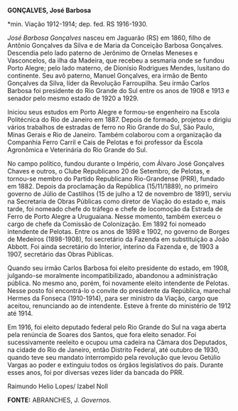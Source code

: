 **GONÇALVES, José Barbosa**

\*min. Viação 1912-1914; dep. fed. RS 1916-1930.

*José Barbosa Gonçalves* nasceu em Jaguarão (RS) em 1860, filho de
Antônio Gonçalves da Silva e de Maria da Conceição Barbosa Gonçalves.
Descendia pelo lado paterno de Jerônimo de Ornelas Meneses e
Vasconcelos, da ilha da Madeira, que recebeu a sesmaria onde se fundou
Porto Alegre; pelo lado materno, de Dionísio Rodrigues Mendes, lusitano
do continente. Seu avô paterno, Manuel Gonçalves, era irmão de Bento
Gonçalves da Silva, líder da Revolução Farroupilha. Seu irmão Carlos
Barbosa foi presidente do Rio Grande do Sul entre os anos de 1908 e 1913
e senador pelo mesmo estado de 1920 a 1929.

Iniciou seus estudos em Porto Alegre e formou-se engenheiro na Escola
Politécnica do Rio de Janeiro em 1887. Depois de formado, projetou e
dirigiu vários trabalhos de estradas de ferro no Rio Grande do Sul, São
Paulo, Minas Gerais e Rio de Janeiro. Também colaborou com a organização
da Companhia Ferro Carril e Cais de Pelotas e foi professor da Escola
Agronômica e Veterinária do Rio Grande do Sul.

No campo político, fundou durante o Império, com Álvaro José Gonçalves
Chaves e outros, o Clube Republicano 20 de Setembro, de Pelotas, e
tornou-se membro do Partido Republicano Rio-Grandense (PRR), fundado em
1882. Depois da proclamação da República (15/11/1889), no primeiro
governo de Júlio de Castilhos (15 de julho a 12 de novembro de 1891),
serviu na Secretaria de Obras Públicas como diretor de Viação do estado
e, mais tarde, foi nomeado chefe do tráfego e chefe de locomoção da
Estrada de Ferro de Porto Alegre a Uruguaiana. Nesse momento, também
exerceu o cargo de chefe da Comissão de Colonização. Em 1892 foi nomeado
intendente de Pelotas. Entre os anos de 1898 e 1902, no governo de
Borges de Medeiros (1898-1908), foi secretário da Fazenda em
substituição a João Abbott. Foi ainda secretário do Interior, interino
da Fazenda e, de 1903 a 1907, secretário das Obras Públicas.

Quando seu irmão Carlos Barbosa foi eleito presidente do estado, em
1908, julgando-se moralmente incompatibilizado, abandonou a
administração pública. No mesmo ano, porém, foi novamente eleito
intendente de Pelotas. Nesse posto foi encontrá-lo o convite do
presidente da República, marechal Hermes da Fonseca (1910-1914), para
ser ministro da Viação, cargo que aceitou, renunciando ao de intendente.
Esteve à frente do ministério de 1912 até 1914.

Em 1916, foi eleito deputado federal pelo Rio Grande do Sul na vaga
aberta pela renúncia de Soares dos Santos, que fora eleito senador. Foi
sucessivamente reeleito e ocupou uma cadeira na Câmara dos Deputados, na
cidade do Rio de Janeiro, então Distrito Federal, até outubro de 1930,
quando teve seu mandato interrompido pela revolução que levou Getúlio
Vargas ao poder e extinguiu todos os órgãos legislativos do país.
Durante esses anos, foi por diversas vezes líder da bancada do PRR.

Raimundo Helio Lopes/ Izabel Noll

**FONTE:** ABRANCHES, J. *Governos.*

